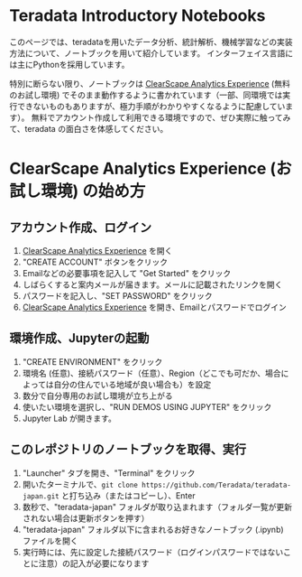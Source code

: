 # Teradata Introductory Notebooks

このページでは、teradataを用いたデータ分析、統計解析、機械学習などの実装方法について、ノートブックを用いて紹介しています。
インターフェイス言語には主にPythonを採用しています。

特別に断らない限り、ノートブックは [ClearScape Analytics Experience](https://clearscape.teradata.com) (無料のお試し環境) でそのまま動作するように書かれています（一部、同環境では実行できないものもありますが、極力手順がわかりやすくなるように配慮しています）。
無料でアカウント作成して利用できる環境ですので、ぜひ実際に触ってみて、teradata の面白さを体感してください。

# ClearScape Analytics Experience (お試し環境) の始め方

## アカウント作成、ログイン

1. [ClearScape Analytics Experience](https://clearscape.teradata.com) を開く
2. "CREATE ACCOUNT" ボタンをクリック
3. Emailなどの必要事項を記入して "Get Started" をクリック
4. しばらくすると案内メールが届きます。メールに記載されたリンクを開く
5. パスワードを記入し、"SET PASSWORD" をクリック
6. [ClearScape Analytics Experience](https://clearscape.teradata.com/sign-in) を開き、Emailとパスワードでログイン

## 環境作成、Jupyterの起動

1. "CREATE ENVIRONMENT" をクリック
2. 環境名 (任意)、接続パスワード（任意）、Region（どこでも可だか、場合によっては自分の住んでいる地域が良い場合も）を設定
3. 数分で自分専用のお試し環境が立ち上がる
4. 使いたい環境を選択し、"RUN DEMOS USING JUPYTER" をクリック
5. Jupyter Lab が開きます。

## このレポジトリのノートブックを取得、実行

1. "Launcher" タブを開き、"Terminal" をクリック
2. 開いたターミナルで、`git clone https://github.com/Teradata/teradata-japan.git` と打ち込み（またはコピーし）、Enter
3. 数秒で、"teradata-japan" フォルダが取り込まれます（フォルダ一覧が更新されない場合は更新ボタンを押す）
4. "teradata-japan" フォルダ以下に含まれるお好きなノートブック (.ipynb) ファイルを開く
5. 実行時には、先に設定した接続パスワード（ログインパスワードではないことに注意）の記入が必要になります

 
